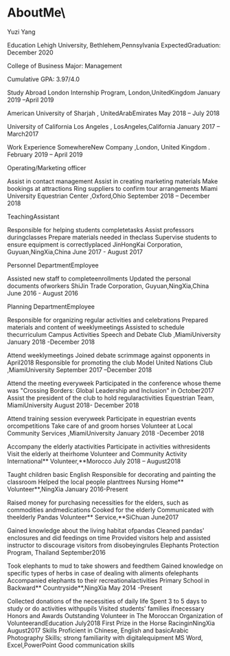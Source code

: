 # AboutMe\
Yuzi Yang


Education
Lehigh University, Bethlehem,Pennsylvania                                              ExpectedGraduation: December 2020

College of Business Major: Management

Cumulative GPA: 3.97/4.0

Study Abroad
London Internship Program, London,UnitedKingdom                                        January 2019 –April 2019

American University of Sharjah , UnitedArabEmirates                                    May 2018 – July 2018

University of California Los Angeles , LosAngeles,California                           January 2017 – March2017

Work Experience
SomewhereNew Company ,London, United Kingdom .                                         February 2019 – April 2019

Operating/Marketing officer

Assist in contact management
Assist in creating marketing materials
Make bookings at attractions
Ring suppliers to confirm tour arrangements
Miami University Equestrian Center ,Oxford,Ohio                                        September 2018 – December 2018

TeachingAssistant

Responsible for helping students completetasks
Assist professors duringclasses
Prepare materials needed in theclass
Supervise students to ensure equipment is correctlyplaced
JinHongKai Corporation, Guyuan,NingXia,China                                            June 2017 - August 2017 

Personnel DepartmentEmployee

Assisted new staff to completeenrollments
Updated the personal documents ofworkers
ShiJin Trade Corporation, Guyuan,NingXia,China                                          June 2016 - August 2016 

Planning DepartmentEmployee

Responsible for organizing regular activities and celebrations
Prepared materials and content of weeklymeetings
Assisted to schedule thecurriculum
Campus Activities
Speech and Debate Club ,MiamiUniversity                                                 January 2018 -December 2018

Attend weeklymeetings
Joined debate scrimmage against opponents in April2018
Responsible for promoting the club
Model United Nations Club ,MiamiUniversity                                              September 2017 –December 2018

Attend the meeting everyweek
Participated in the conference whose theme was "Crossing Borders: Global Leadership and Inclusion" in October2017
Assist the president of the club to hold regularactivities
Equestrian Team, MiamiUniversity                                                        August 2018- December 2018

Attend training session everyweek
Participate in equestrian events orcompetitions
Take care of and groom horses
Volunteer at Local Community Services ,MiamiUniversity                                  January 2018 -December 2018

Accompany the elderly atactivities
Participate in activities withresidents
Visit the elderly at theirhome
Volunteer and Community Activity
International** Volunteer,**Morocco                                                     July 2018 – August2018

Taught children basic English
Responsible for decorating and painting the classroom
Helped the local people planttrees
Nursing Home** Volunteer**,NingXia January 2016-Present

Raised money for purchasing necessities for the elders, such as commodities andmedications
Cooked for the elderly
Communicated with theelderly
Pandas Volunteer** Service,**SiChuan                                                    June2017

Gained knowledge about the living habitat ofpandas
Cleaned pandas' enclosures and did feedings on time
Provided visitors help and assisted instructor to discourage visitors from disobeyingrules
Elephants Protection Program, Thailand                                                  September2016

Took elephants to mud to take showers and feedthem
Gained knowledge on specific types of herbs in case of dealing with aliments ofelephants
Accompanied elephants to their recreationalactivities
Primary School in Backward** Countryside**,NingXia                                     May 2014 -Present

Collected donations of the necessities of daily life
Spent 3 to 5 days to study or do activities withpupils
Visited students' families ifnecessary
Honors and Awards
Outstanding Volunteer in The Moroccan Organization of VolunteerandEducation            July2018
First Prize in the Horse RacinginNingXia                                               August2017
Skills
Proficient in Chinese, English and basicArabic
Photography Skills; strong familiarity with digitalequipment
MS Word, Excel,PowerPoint
Good communication skills
